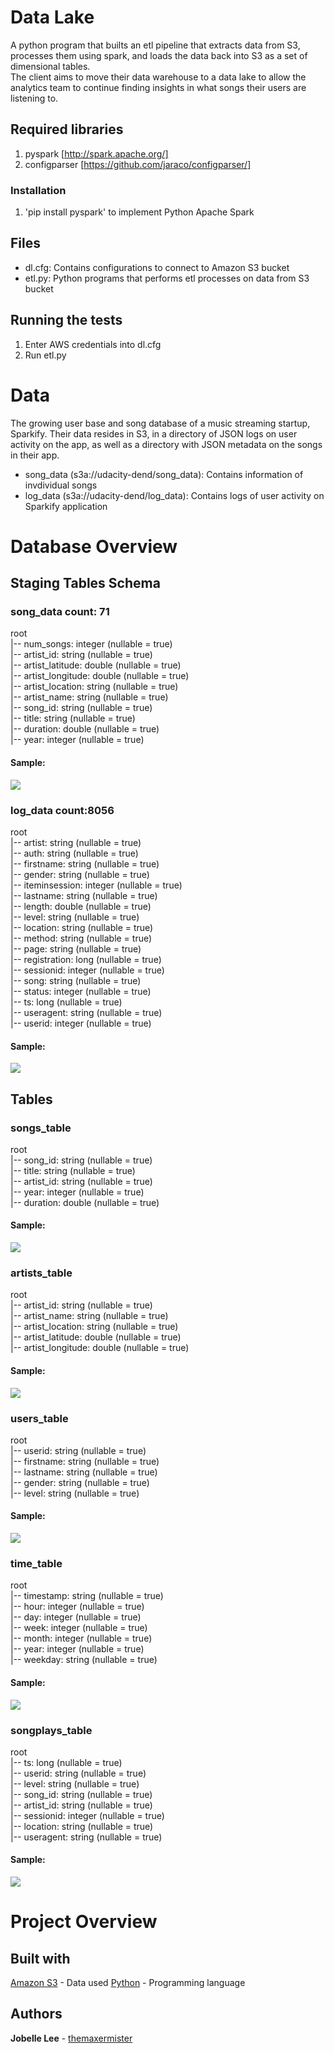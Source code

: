 # Data Lake

A python program that builts an etl pipeline that extracts data from S3, processes them using spark, and loads the data back into S3 as a set of dimensional tables. \
The client aims to move their data warehouse to a data lake to allow the analytics team to continue finding insights in what songs their users are listening to.

## Required libraries

1. pyspark [http://spark.apache.org/]
2. configparser [https://github.com/jaraco/configparser/]

### Installation

1. 'pip install pyspark' to implement Python Apache Spark

## Files

- dl.cfg: Contains configurations to connect to Amazon S3 bucket
- etl.py: Python programs that performs etl processes on data from S3 bucket

## Running the tests

1. Enter AWS credentials into dl.cfg
2. Run etl.py

# Data

The growing user base and song database of a music streaming startup, Sparkify. Their data resides in S3, in a directory of JSON logs on user activity on the app, as well as a directory with JSON metadata on the songs in their app.

- song_data (s3a://udacity-dend/song_data): Contains information of invdividual songs
- log_data (s3a://udacity-dend/log_data): Contains logs of user activity on Sparkify application

# Database Overview

## Staging Tables Schema

### song_data                         count: 71

root \
 |-- num_songs: integer (nullable = true) \
 |-- artist_id: string (nullable = true) \
 |-- artist_latitude: double (nullable = true) \
 |-- artist_longitude: double (nullable = true) \
 |-- artist_location: string (nullable = true) \
 |-- artist_name: string (nullable = true) \
 |-- song_id: string (nullable = true) \
 |-- title: string (nullable = true) \
 |-- duration: double (nullable = true) \
 |-- year: integer (nullable = true)

#### Sample:

<img src="images/song_data.png"/>

### log_data                        count:8056

root \
 |-- artist: string (nullable = true) \
 |-- auth: string (nullable = true) \
 |-- firstname: string (nullable = true) \
 |-- gender: string (nullable = true) \
 |-- iteminsession: integer (nullable = true) \
 |-- lastname: string (nullable = true) \
 |-- length: double (nullable = true) \
 |-- level: string (nullable = true) \
 |-- location: string (nullable = true) \
 |-- method: string (nullable = true) \
 |-- page: string (nullable = true) \
 |-- registration: long (nullable = true) \
 |-- sessionid: integer (nullable = true) \
 |-- song: string (nullable = true) \
 |-- status: integer (nullable = true) \
 |-- ts: long (nullable = true) \
 |-- useragent: string (nullable = true) \
 |-- userid: integer (nullable = true)

#### Sample:

<img src="images/log_data.png"/>

## Tables

### songs_table

root \
 |-- song_id: string (nullable = true) \
 |-- title: string (nullable = true) \
 |-- artist_id: string (nullable = true) \
 |-- year: integer (nullable = true) \
 |-- duration: double (nullable = true)

#### Sample:

<img src="images/songs_table.png"/>

### artists_table

root \
 |-- artist_id: string (nullable = true) \
 |-- artist_name: string (nullable = true) \
 |-- artist_location: string (nullable = true) \
 |-- artist_latitude: double (nullable = true) \
 |-- artist_longitude: double (nullable = true)

#### Sample:

<img src="images/artists_table.png"/>

### users_table

root \
 |-- userid: string (nullable = true) \
 |-- firstname: string (nullable = true) \
 |-- lastname: string (nullable = true) \
 |-- gender: string (nullable = true) \
 |-- level: string (nullable = true)

#### Sample:

<img src="images/users_table.png"/>

### time_table

root \
 |-- timestamp: string (nullable = true) \
 |-- hour: integer (nullable = true) \
 |-- day: integer (nullable = true) \
 |-- week: integer (nullable = true) \
 |-- month: integer (nullable = true) \
 |-- year: integer (nullable = true) \
 |-- weekday: string (nullable = true)

#### Sample:

<img src="images/time_table.png"/>

### songplays_table

root \
 |-- ts: long (nullable = true) \
 |-- userid: string (nullable = true) \
 |-- level: string (nullable = true) \
 |-- song_id: string (nullable = true) \
 |-- artist_id: string (nullable = true) \
 |-- sessionid: integer (nullable = true) \
 |-- location: string (nullable = true) \
 |-- useragent: string (nullable = true)
 
#### Sample:

<img src="images/songplays_table.png"/>

# Project Overview

## Built with

[Amazon S3](https://aws.amazon.com/S3/) - Data used
[Python](https://www.python.org/) - Programming language

## Authors

**Jobelle Lee** - [themaxermister](https://github.com/themaxermister/data-warehouse)
